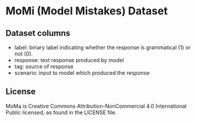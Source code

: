 # MoMi (Model Mistakes) Dataset

## Dataset columns

- label: binary label indicating whether the response is grammatical (1) or not (0).
- response: text response produced by model
- tag: source of response
- scenario: input to model which produced the response


## License
MoMa is Creative Commons Attribution-NonCommercial 4.0 International Public licensed, as found in the LICENSE file.
